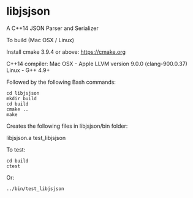 # libjsjson
A C++14 JSON Parser and Serializer

To build (Mac OSX / Linux)

Install cmake 3.9.4 or above: https://cmake.org

C++14 compiler:
Mac OSX - Apple LLVM version 9.0.0 (clang-900.0.37)
Linux - G++ 4.9+

Followed by the following Bash commands:

```
cd libjsjson
mkdir build
cd build
cmake ..
make
```
Creates the following files in libjsjson/bin folder:

libjsjson.a
test_libjsjson

To test:

```
cd build
ctest
```

Or:

```
../bin/test_libjsjson
```




